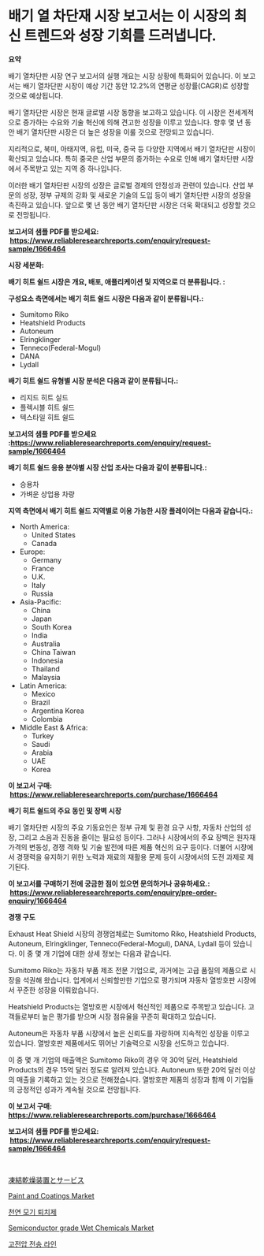 <p><h1>배기 열 차단재 시장 보고서는 이 시장의 최신 트렌드와 성장 기회를 드러냅니다.</h1></p><p><strong>요약</strong></p>
<p><p>배기 열차단판 시장 연구 보고서의 실행 개요는 시장 상황에 특화되어 있습니다. 이 보고서는 배기 열차단판 시장이 예상 기간 동안 12.2%의 연평균 성장률(CAGR)로 성장할 것으로 예상됩니다.</p><p>배기 열차단판 시장은 현재 글로벌 시장 동향을 보고하고 있습니다. 이 시장은 전세계적으로 증가하는 수요와 기술 혁신에 의해 견고한 성장을 이루고 있습니다. 향후 몇 년 동안 배기 열차단판 시장은 더 높은 성장을 이룰 것으로 전망되고 있습니다.</p><p>지리적으로, 북미, 아태지역, 유럽, 미국, 중국 등 다양한 지역에서 배기 열차단판 시장이 확산되고 있습니다. 특히 중국은 산업 부문의 증가하는 수요로 인해 배기 열차단판 시장에서 주목받고 있는 지역 중 하나입니다.</p><p>이러한 배기 열차단판 시장의 성장은 글로벌 경제의 안정성과 관련이 있습니다. 산업 부문의 성장, 정부 규제의 강화 및 새로운 기술의 도입 등이 배기 열차단판 시장의 성장을 촉진하고 있습니다. 앞으로 몇 년 동안 배기 열차단판 시장은 더욱 확대되고 성장할 것으로 전망됩니다.</p></p>
<p><strong>보고서의 샘플 PDF를 받으세요: &nbsp;<a href="https://www.reliableresearchreports.com/enquiry/request-sample/1666464">https://www.reliableresearchreports.com/enquiry/request-sample/1666464</a></strong></p>
<p><strong>시장 세분화:</strong></p>
<p><strong> 배기 히트 쉴드 시장은 개요, 배포, 애플리케이션 및 지역으로 더 분류됩니다. :</strong></p>
<p><strong>구성요소 측면에서는 배기 히트 쉴드 시장은 다음과 같이 분류됩니다.:</strong></p>
<p><ul><li>Sumitomo Riko</li><li>Heatshield Products</li><li>Autoneum</li><li>Elringklinger</li><li>Tenneco(Federal-Mogul)</li><li>DANA</li><li>Lydall</li></ul></p>
<p><strong> 배기 히트 쉴드 유형별 시장 분석은 다음과 같이 분류됩니다.:</strong></p>
<p><ul><li>리지드 히트 실드</li><li>플렉시블 히트 쉴드</li><li>텍스타일 히트 쉴드</li></ul></p>
<p><strong>보고서의 샘플 PDF를 받으세요 :<a href="https://www.reliableresearchreports.com/enquiry/request-sample/1666464">https://www.reliableresearchreports.com/enquiry/request-sample/1666464</a></strong></p>
<p><strong> 배기 히트 쉴드 응용 분야별 시장 산업 조사는 다음과 같이 분류됩니다.:</strong></p>
<p><ul><li>승용차</li><li>가벼운 상업용 차량</li></ul></p>
<p><strong>지역 측면에서 배기 히트 쉴드 지역별로 이용 가능한 시장 플레이어는 다음과 같습니다.:</strong></p>
<p><ul>
    <li>
        North America:
        <ul>
            <li>United States</li>
            <li>Canada</li>
        </ul>
    </li>
    <li>
        Europe:
        <ul>
            <li>Germany</li>
            <li>France</li>
            <li>U.K.</li>
            <li>Italy</li>
            <li>Russia</li>
        </ul>
    </li>
    <li>
        Asia-Pacific:
        <ul>
            <li>China</li>
            <li>Japan</li>
            <li>South Korea</li>
            <li>India</li>
            <li>Australia</li>
            <li>China Taiwan</li>
            <li>Indonesia</li>
            <li>Thailand</li>
            <li>Malaysia</li>
        </ul>
    </li>
    <li>
        Latin America:
        <ul>
            <li>Mexico</li>
            <li>Brazil</li>
            <li>Argentina Korea</li>
            <li>Colombia</li>
        </ul>
    </li>
    <li>
        Middle East & Africa:
        <ul>
            <li>Turkey</li>
            <li>Saudi</li>
            <li>Arabia</li>
            <li>UAE</li>
            <li>Korea</li>
        </ul>
    </li>
    </ul></p>
<p><strong>이 보고서 구매: &nbsp;<a href="https://www.reliableresearchreports.com/purchase/1666464">https://www.reliableresearchreports.com/purchase/1666464</a></strong></p>
<p><strong>배기 히트 쉴드의 주요 동인 및 장벽 시장</strong></p>
<p><p>배기 열차단판 시장의 주요 기동요인은 정부 규제 및 환경 요구 사항, 자동차 산업의 성장, 그리고 소음과 진동을 줄이는 필요성 등이다. 그러나 시장에서의 주요 장벽은 원자재 가격의 변동성, 경쟁 격화 및 기술 발전에 따른 제품 혁신의 요구 등이다. 더불어 시장에서 경쟁력을 유지하기 위한 노력과 재료의 재활용 문제 등이 시장에서의 도전 과제로 제기된다.</p></p>
<p><strong>이 보고서를 구매하기 전에 궁금한 점이 있으면 문의하거나 공유하세요.: &nbsp;<a href="https://www.reliableresearchreports.com/enquiry/pre-order-enquiry/1666464">https://www.reliableresearchreports.com/enquiry/pre-order-enquiry/1666464</a></strong></p>
<p><strong>경쟁 구도</strong></p>
<p><p>Exhaust Heat Shield 시장의 경쟁업체로는 Sumitomo Riko, Heatshield Products, Autoneum, Elringklinger, Tenneco(Federal-Mogul), DANA, Lydall 등이 있습니다. 이 중 몇 개 기업에 대한 상세 정보는 다음과 같습니다. </p><p>Sumitomo Riko는 자동차 부품 제조 전문 기업으로, 과거에는 고급 품질의 제품으로 시장을 석권해 왔습니다. 업계에서 신뢰할만한 기업으로 평가되며 자동차 열방호판 시장에서 꾸준한 성장을 이뤄왔습니다. </p><p>Heatshield Products는 열방호판 시장에서 혁신적인 제품으로 주목받고 있습니다. 고객들로부터 높은 평가를 받으며 시장 점유율을 꾸준히 확대하고 있습니다. </p><p>Autoneum은 자동차 부품 시장에서 높은 신뢰도를 자랑하며 지속적인 성장을 이루고 있습니다. 열방호판 제품에서도 뛰어난 기술력으로 시장을 선도하고 있습니다. </p><p>이 중 몇 개 기업의 매출액은 Sumitomo Riko의 경우 약 30억 달러, Heatshield Products의 경우 15억 달러 정도로 알려져 있습니다. Autoneum 또한 20억 달러 이상의 매출을 기록하고 있는 것으로 전해졌습니다. 열방호판 제품의 성장과 함께 이 기업들의 긍정적인 성과가 계속될 것으로 전망됩니다. </p></p>
<p><strong>이 보고서 구매: &nbsp; <a href="https://www.reliableresearchreports.com/purchase/1666464">https://www.reliableresearchreports.com/purchase/1666464</a></strong></p>
<p><strong>보고서의 샘플 PDF를 받으세요: &nbsp;<a href="https://www.reliableresearchreports.com/enquiry/request-sample/1666464">https://www.reliableresearchreports.com/enquiry/request-sample/1666464</a></strong><strong></strong></p>
<p>&nbsp;</p>
<p><p><a href="https://github.com/mathieurico66/Market-Research-Report-List-1/blob/main/221703215081.md">凍結乾燥装置とサービス</a></p><p><a href="https://flame-sidecar-702.notion.site/Paint-and-Coatings-Market-Share-Market-New-Trends-Analysis-Report-By-Type-By-Application-By-End--e5038cfd285648b3bb9afd1ef378781d">Paint and Coatings Market</a></p><p><a href="https://github.com/ZacharyScthmitt4465/Market-Research-Report-List-1/blob/main/243899213998.md">천연 모기 퇴치제</a></p><p><a href="https://github.com/irfadac/Market-Research-Report-List-2/blob/main/semiconductor-grade-wet-chemicals-market.md">Semiconductor grade Wet Chemicals Market</a></p><p><a href="https://github.com/lkwggful07722/Market-Research-Report-List-1/blob/main/734629913997.md">고전압 전송 라인</a></p></p>